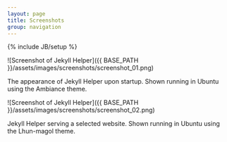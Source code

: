 ```yaml
---
layout: page
title: Screenshots
group: navigation
---
```

{% include JB/setup %}

![Screenshot of Jekyll Helper]({{ BASE_PATH }}/assets/images/screenshots/screenshot_01.png)

The appearance of Jekyll Helper upon startup. Shown running in Ubuntu using the Ambiance theme.

![Screenshot of Jekyll Helper]({{ BASE_PATH }}/assets/images/screenshots/screenshot_02.png)

Jekyll Helper serving a selected website. Shown running in Ubuntu using the Lhun-magol theme.
